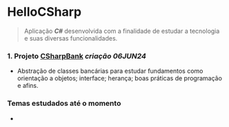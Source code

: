 # HelloCSharp

> Aplicação ***C#*** desenvolvida com a finalidade de estudar a tecnologia e suas diversas funcionalidades.

### 1. Projeto [CSharpBank](HelloCSharp/CSharpBank) *criação 06JUN24*
  - Abstração de classes bancárias para estudar fundamentos como orientação a objetos; interface; herança; boas práticas de programação e afins.

### Temas estudados até o momento
  - 
